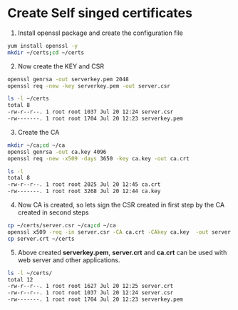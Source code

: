 
# Create Self singed certificates

1. Install openssl package and create the configuration file 
````bash
yum install openssl -y
mkdir ~/certs;cd ~/certs
````
2. Now create the KEY and CSR
````bash
openssl genrsa -out serverkey.pem 2048
openssl req -new -key serverkey.pem -out server.csr

ls -l ~/certs
total 8
-rw-r--r--. 1 root root 1037 Jul 20 12:24 server.csr
-rw-------. 1 root root 1704 Jul 20 12:23 serverkey.pem

````
3. Create the CA 

````bash
mkdir ~/ca;cd ~/ca
openssl genrsa -out ca.key 4096
openssl req -new -x509 -days 3650 -key ca.key -out ca.crt

ls -l
total 8
-rw-r--r--. 1 root root 2025 Jul 20 12:45 ca.crt
-rw-------. 1 root root 3268 Jul 20 12:44 ca.key

````
4. Now CA is created, so lets sign the CSR created in first step by the CA created in second steps
````bash
cp ~/certs/server.csr ~/ca;cd ~/ca
openssl x509 -req -in server.csr -CA ca.crt -CAkey ca.key  -out server.crt -days 365
cp server.crt ~/certs
````
5. Above created **serverkey.pem**, **server.crt** and **ca.crt** can be used with web server and other applications.
````bash
ls -l ~/certs/
total 12
-rw-r--r--. 1 root root 1627 Jul 20 12:25 server.crt
-rw-r--r--. 1 root root 1037 Jul 20 12:24 server.csr
-rw-------. 1 root root 1704 Jul 20 12:23 serverkey.pem

`````
